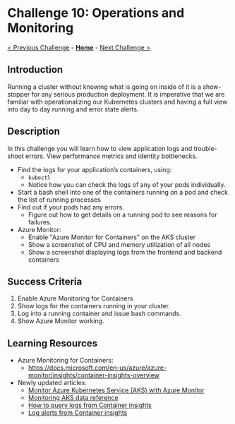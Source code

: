 # Challenge 10: Operations and Monitoring

[< Previous Challenge](./09-networking.md) - **[Home](../README.md)** - [Next Challenge >](11-secrets.md)

## Introduction

Running a cluster without knowing what is going on inside of it is a show-stopper for any serious production deployment. It is imperative that we are familiar with operationalizing our Kubernetes clusters and having a full view into day to day running and error state alerts.

## Description

In this challenge you will learn how to view application logs and trouble-shoot errors. View performance metrics and identity bottlenecks.

- Find the logs for your application’s containers, using:
	- `kubectl`
	- Notice how you can check the logs of any of your pods individually.
- Start a bash shell into one of the containers running on a pod and check the list of running processes
- Find out if your pods had any errors.
	- Figure out how to get details on a running pod to see reasons for failures.
- Azure Monitor:
	- Enable "Azure Monitor for Containers" on the AKS cluster
	- Show a screenshot of CPU and memory utilization of all nodes
	- Show a screenshot displaying logs from the frontend and backend containers


## Success Criteria

1. Enable Azure Monitoring for Containers
2. Show logs for the containers running in your cluster.
3. Log into a running container and issue bash commands.
4. Show Azure Monitor working.

## Learning Resources
- Azure Monitoring for Containers:
    - <https://docs.microsoft.com/en-us/azure/azure-monitor/insights/container-insights-overview>
- Newly updated articles:
  - [Monitor Azure Kubernetes Service (AKS) with Azure Monitor](https://docs.microsoft.com/en-us/azure/aks/monitor-aks)
  - [Monitoring AKS data reference](https://docs.microsoft.com/en-us/azure/aks/monitor-aks-reference)
  - [How to query logs from Container insights](https://docs.microsoft.com/en-us/azure/azure-monitor/containers/container-insights-log-query)
  - [Log alerts from Container insights](https://docs.microsoft.com/en-us/azure/azure-monitor/containers/container-insights-log-alerts)
